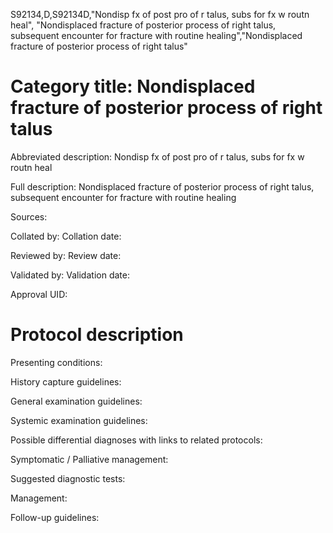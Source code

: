 S92134,D,S92134D,"Nondisp fx of post pro of r talus, subs for fx w routn heal", "Nondisplaced fracture of posterior process of right talus, subsequent encounter for fracture with routine healing","Nondisplaced fracture of posterior process of right talus"
# Category title: Nondisplaced fracture of posterior process of right talus

Abbreviated description: Nondisp fx of post pro of r talus, subs for fx w routn heal

Full description: Nondisplaced fracture of posterior process of right talus, subsequent encounter for fracture with routine healing

Sources:

Collated by:
Collation date:

Reviewed by:
Review date:

Validated by:
Validation date:

Approval UID:

# Protocol description

Presenting conditions:

History capture guidelines:

General examination guidelines:

Systemic examination guidelines:

Possible differential diagnoses with links to related protocols:

Symptomatic / Palliative management:

Suggested diagnostic tests:

Management:

Follow-up guidelines:
